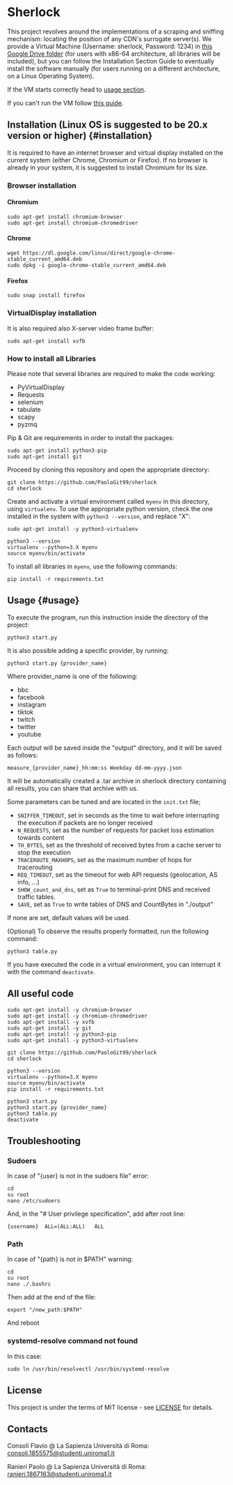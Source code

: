 # Sherlock
This project revolves around the implementations of a scraping and sniffing mechanism: locating the position of any CDN's surrogate server(s).
We provide a Virtual Machine (Username: sherlock, Password: 1234) in [this Google Drive folder](https://drive.google.com/drive/folders/1p3BR-I83o8objP5-wufbsjkWfkNhdK1E) (for users with x86-64 architecture, all libraries will be included), but you can follow the Installation Section Guide to eventually install the software manually (for users running on a different architecture, on a Linux Operating System).

If the VM starts correctly head to [usage section](#usage).

If you can't run the VM follow [this guide](#installation).

## Installation (Linux OS is suggested to be 20.x version or higher) {#installation}
It is required to have an internet browser and virtual display installed on the current system (either Chrome, Chromium or Firefox).
If no browser is already in your system, it is suggested to install Chromium for its size. 

### Browser installation
#### Chromium
```
sudo apt-get install chromium-browser 
sudo apt-get install chromium-chromedriver
```
#### Chrome
```
wget https://dl.google.com/linux/direct/google-chrome-stable_current_amd64.deb
sudo dpkg -i google-chrome-stable_current_amd64.deb
```
#### Firefox
```
sudo snap install firefox
```

### VirtualDisplay installation
It is also required also X-server video frame buffer:
```
sudo apt-get install xvfb
```

### How to install all Libraries
Please note that several libraries are required to make the code working:

* PyVirtualDisplay
* Requests
* selenium
* tabulate
* scapy
* pyzmq

Pip & Git are requirements in order to install the packages:
```
sudo apt-get install python3-pip
sudo apt-get install git
```

Proceed by cloning this repository and open the appropriate directory:
```
git clone https://github.com/PaoloGit99/sherlock
cd sherlock
```
Create and activate a virtual environment called `myenv` in this directory, using `virtualenv`.
To use the appropriate python version, check the one installed in the system with `python3 --version`, and replace "X":
```
sudo apt-get install -y python3-virtualenv

python3 --version
virtualenv --python=3.X myenv
source myenv/bin/activate
```
To install all libraries in `myenv`, use the following commands:
```
pip install -r requirements.txt
```

## Usage {#usage}
To execute the program, run this instruction inside the directory of the project:
```
python3 start.py
```

It is also possible adding a specific provider, by running:
```
python3 start.py {provider_name}
```

Where provider_name is one of the following:
* bbc
* facebook
* instagram
* tiktok
* twitch
* twitter
* youtube

Each output will be saved inside the "output" directory, and it will be saved as follows:
```
measure_{provider_name}_hh:mm:ss Weekday dd-mm-yyyy.json
```
It will be automatically created a .tar archive in sherlock directory containing all results, you can share that archive with us.

Some parameters can be tuned and are located in the `init.txt` file;
* `SNIFFER_TIMEOUT`, set in seconds as the time to wait before interrupting the execution if packets are no longer received
* `N_REQUESTS`, set as the number of requests for packet loss estimation towards content 
* `TH_BYTES`, set as the threshold of received bytes from a cache server to stop the execution 
* `TRACEROUTE_MAXHOPS`, set as the maximum number of hops for tracerouting
* `REQ_TIMEOUT`, set as the timeout for web API requests (geolocation, AS info, ...)
* `SHOW_count_and_dns`, set as `True` to terminal-print DNS and received traffic tables.
* `SAVE`, set as `True` to write tables of DNS and CountBytes in "./output"

If none are set, default values will be used.

(Optional) To observe the results properly formatted, run the following command:
```
python3 table.py
```

If you have executed the code in a virtual environment, you can interrupt it with the command `deactivate`.

## All useful code
```
sudo apt-get install -y chromium-browser 
sudo apt-get install -y chromium-chromedriver
sudo apt-get install -y xvfb
sudo apt-get install -y git
sudo apt-get install -y python3-pip
sudo apt-get install -y python3-virtualenv
```
```
git clone https://github.com/PaoloGit99/sherlock
cd sherlock
```
```
python3 --version
virtualenv --python=3.X myenv
source myenv/bin/activate
pip install -r requirements.txt
```
```
python3 start.py
python3 start.py {provider_name}
python3 table.py
deactivate
```

## Troubleshooting
### Sudoers
In case of "{user} is not in the sudoers file" error:
```
cd
su root
nano /etc/sudoers
```
And, in the "# User privilege specification", add after root line:
```
{username}	ALL=(ALL:ALL)	ALL
```
### Path
In case of "{path} is not in $PATH" warning:
```
cd
su root
nano ./.bashrc
```
Then add at the end of the file:
```
export "/new_path:$PATH"
```
And reboot
### systemd-resolve command not found
In this case:
```
sudo ln /usr/bin/resolvectl /usr/bin/systemd-resolve
```

## License

This project is under the terms of MIT license - see [LICENSE](LICENSE) for details.

## Contacts

Consoli Flavio @ La Sapienza Università di Roma: consoli.1855575@studenti.uniroma1.it

Ranieri Paolo  @ La Sapienza Università di Roma: ranieri.1867163@studenti.uniroma1.it
